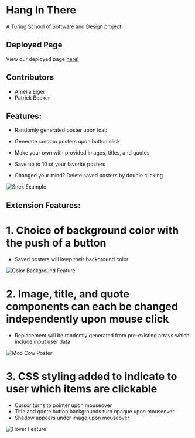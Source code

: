 # Hang In There

A Turing School of Software and Design project.

## Deployed Page 

View our deployed page [here!](https://ameliaeiger.github.io/hang-in-there-boilerplate/)

## Contributors

- Amelia Eiger
- Patrick Becker

## Features:

 - Randomly generated poster upon load

 - Generate random posters upon button click

 - Make your own with provided images, titles, and quotes

 - Save up to 10 of your favorite posters

 - Changed your mind? Delete saved posters by double clicking

![Snek Example](https://imgur.com/2TfFxLj.png)

## Extension Features:

# 1. Choice of background color with the push of a button

- Saved posters will keep their background color

![Color Background Feature](https://imgur.com/ZbTACz7.png)


# 2. Image, title, and quote components can each be changed independently upon mouse click

- Replacement will be randomly generated from pre-existing arrays which include input user data

![Moo Cow Poster](https://imgur.com/wMUk6IB.png)

# 3. CSS styling added to indicate to user which items are clickable

- Cursor turns to pointer upon mouseover
- Title and quote button backgrounds turn opaque upon mouseover
- Shadow appears under image upon mouseover

![Hover Feature](https://imgur.com/BOFesNi.png)
